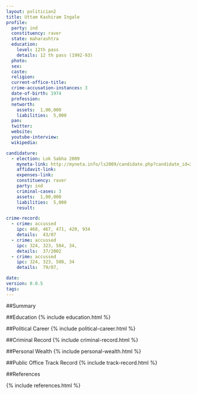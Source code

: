 ```yaml
---
layout: politician2
title: Uttam Kashiram Ingale
profile: 
  party: ind
  constituency: raver
  state: maharashtra
  education: 
    level: 12th pass
    details: 12 th pass (1992-93)
  photo: 
  sex: 
  caste: 
  religion: 
  current-office-title: 
  crime-accusation-instances: 3
  date-of-birth: 1974
  profession: 
  networth: 
    assets:  1,00,000
    liabilities:  5,000
  pan: 
  twitter: 
  website: 
  youtube-interview: 
  wikipedia: 

candidature: 
  - election: Lok Sabha 2009
    myneta-link: http://myneta.info/ls2009/candidate.php?candidate_id=3477
    affidavit-link: 
    expenses-link: 
    constituency: raver 
    party: ind
    criminal-cases: 3
    assets:  1,00,000
    liabilities:  5,000
    result:  

crime-record: 
  - crime: accussed
    ipc: 468, 467, 471, 420, 934
    details:  43/07  
  - crime: accussed
    ipc: 324, 323, 504, 34,
    details:  37/2002  
  - crime: accussed
    ipc: 324, 323, 508, 34
    details:  79/07,  

date: 
version: 0.0.5
tags: 
---
```

##Summary


##Education
{% include education.html %}


##Political Career
{% include political-career.html %}


##Criminal Record
{% include criminal-record.html %}


##Personal Wealth
{% include personal-wealth.html %}


##Public Office Track Record
{% include track-record.html %}


##References


{% include references.html %}